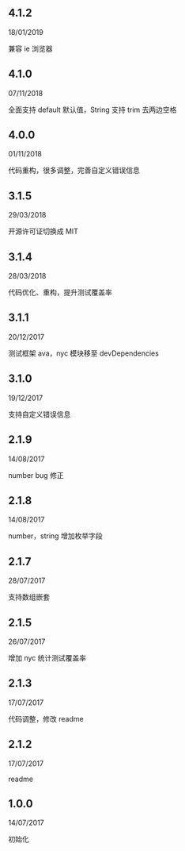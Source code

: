 ## 4.1.2
18/01/2019

兼容 ie 浏览器

## 4.1.0
07/11/2018

全面支持 default 默认值，String 支持 trim 去两边空格

## 4.0.0
01/11/2018

代码重构，很多调整，完善自定义错误信息

## 3.1.5
29/03/2018

开源许可证切换成 MIT

## 3.1.4
28/03/2018

代码优化、重构，提升测试覆盖率

## 3.1.1
20/12/2017

测试框架 ava，nyc 模块移至 devDependencies

## 3.1.0
19/12/2017

支持自定义错误信息

## 2.1.9
14/08/2017

number bug 修正

## 2.1.8
14/08/2017

number，string 增加枚举字段

## 2.1.7
28/07/2017

支持数组嵌套

## 2.1.5
26/07/2017

增加 nyc 统计测试覆盖率

## 2.1.3
17/07/2017

代码调整，修改 readme

## 2.1.2
17/07/2017

readme

## 1.0.0
14/07/2017

初始化
